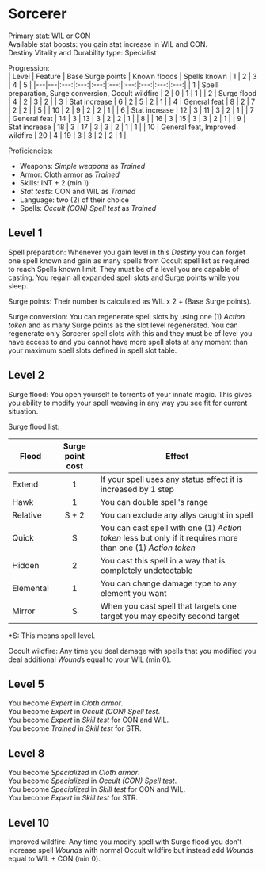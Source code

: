 # Sorcerer

Primary stat: WIL or CON  
Available stat boosts: you gain stat increase in WIL and CON.  
Destiny Vitality and Durability type: Specialist

Progression:  
| Level | Feature | Base Surge points | Known floods | Spells known | 1 | 2 | 3 | 4 | 5 |
|---|---|:---:|:---:|:---:|:---:|:---:|:---:|:---:|:---:|
| 1 | Spell preparation, Surge conversion, Occult wildfire | 2 | 0 | 1 | 1 |
| 2 | Surge flood | 4 | 2 | 3 | 2 |
| 3 | Stat increase | 6 | 2 | 5 | 2 | 1 |
| 4 | General feat | 8 | 2 | 7 | 2 | 2 |
| 5 |  | 10 | 2 | 9 | 2 | 2 | 1 |
| 6 | Stat increase | 12 | 3 | 11 | 3 | 2 | 1 |
| 7 | General feat | 14 | 3 | 13 | 3 | 2 | 2 | 1 |
| 8 |  | 16 | 3 | 15 | 3 | 3 | 2 | 1 |
| 9 | Stat increase | 18 | 3 | 17 | 3 | 3 | 2 | 1 | 1 |
| 10 | General feat, Improved wildfire | 20 | 4 | 19 | 3 | 3 | 2 | 2 | 1 |

Proficiencies:
- Weapons: *Simple weapon*s as *Trained*
- Armor: Cloth armor as *Trained*
- Skills: INT + 2 (min 1)
- *Stat test*s: CON and WIL as *Trained*
- Language: two (2) of their choice
- Spells: *Occult (CON) Spell test* as *Trained*

## Level 1

Spell preparation: Whenever you gain level in this *Destiny* you can forget one spell known and gain as many spells from Occult spell list as required to reach Spells known limit. They must be of a level you are capable of casting. You regain all expanded spell slots and Surge points while you sleep.

Surge points: Their number is calculated as WIL x 2 + (Base Surge points).

Surge conversion: You can regenerate spell slots by using one (1) *Action token* and as many Surge points as the slot level regenerated. You can regenerate only Sorcerer spell slots with this and they must be of level you have access to and you cannot have more spell slots at any moment than your maximum spell slots defined in spell slot table.

## Level 2

Surge flood: You open yourself to torrents of your innate magic. This gives you ability to modify your spell weaving in any way you see fit for current situation.

Surge flood list:  

| Flood | Surge point cost | Effect |
|---|:---:|---|
| Extend | 1 | If your spell uses any status effect it is increased by 1 step |
| Hawk | 1 | You can double spell's range |
| Relative | S + 2 | You can exclude any allys caught in spell |
| Quick | S | You can cast spell with one (1) *Action token* less but only if it requires more than one (1) *Action token* |
| Hidden | 2 | You cast this spell in a way that is completely undetectable |
| Elemental | 1 | You can change damage type to any element you want |
| Mirror | S | When you cast spell that targets one target you may specify second target |

*S: This means spell level.

Occult wildfire: Any time you deal damage with spells that you modified you deal additional *Wound*s equal to your WIL (min 0).

## Level 5

You become *Expert* in *Cloth armor*.  
You become *Expert* in *Occult (CON) Spell test*.  
You become *Expert* in *Skill test* for CON and WIL.  
You become *Trained* in *Skill test* for STR.  

## Level 8

You become *Specialized* in *Cloth armor*.  
You become *Specialized* in *Occult (CON) Spell test*.  
You become *Specialized* in *Skill test* for CON and WIL.  
You become *Expert* in *Skill test* for STR.  

## Level 10

Improved wildfire: Any time you modify spell with Surge flood you don't increase spell *Wound*s with normal Occult wildfire but instead add *Wound*s equal to WIL + CON (min 0).